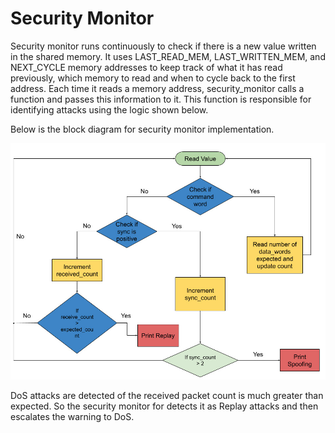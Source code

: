 # Security Monitor

Security monitor runs continuously to check if there is a new value written in the shared memory. It uses LAST_READ_MEM, LAST_WRITTEN_MEM, and NEXT_CYCLE memory addresses to keep track of what it has read previously, which memory to read and when to cycle back to the first address. Each time it reads a memory address, security_monitor calls a function and passes this information to it. This function is responsible for identifying attacks using the logic shown below. 

Below is the block diagram for security monitor implementation.

![alt text](https://github.com/prgu6170/spacecraft_cyberSec/blob/master/security_monitor/security_monitor.jpeg)

DoS attacks are detected of the received packet count is much greater than expected. So the security monitor for detects it as Replay attacks and then escalates the warning to DoS.
